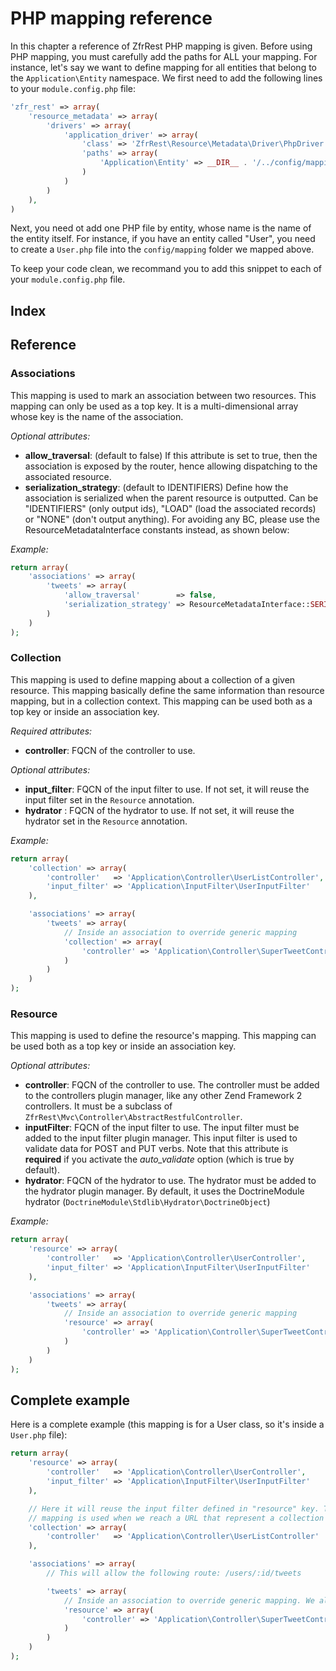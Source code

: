 # PHP mapping reference

In this chapter a reference of ZfrRest PHP mapping is given. Before using PHP mapping, you must carefully add the
paths for ALL your mapping. For instance, let's say we want to define mapping for all entities that belong to the
`Application\Entity` namespace. We first need to add the following lines to your `module.config.php` file:

```php
'zfr_rest' => array(
    'resource_metadata' => array(
        'drivers' => array(
            'application_driver' => array(
                'class' => 'ZfrRest\Resource\Metadata\Driver\PhpDriver',
                'paths' => array(
                    'Application\Entity' => __DIR__ . '/../config/mapping'
                )
            )
        )
    ),
)
```

Next, you need ot add one PHP file by entity, whose name is the name of the entity itself. For instance, if you have
an entity called "User", you need to create a `User.php` file into the `config/mapping` folder we mapped above.

To keep your code clean, we recommand you to add this snippet to each of your `module.config.php` file.

## Index

## Reference

### Associations

This mapping is used to mark an association between two resources. This mapping can only be used as a top key. It is
a multi-dimensional array whose key is the name of the association.

*Optional attributes:*

* **allow_traversal**: (default to false) If this attribute is set to true, then the association is exposed by the router,
hence allowing dispatching to the associated resource.
* **serialization_strategy**: (default to IDENTIFIERS) Define how the association is serialized when the parent resource
is outputted. Can be "IDENTIFIERS" (only output ids), "LOAD" (load the associated records) or "NONE" (don't output
anything). For avoiding any BC, please use the ResourceMetadataInterface constants instead, as shown below:

*Example:*

```php
return array(
	'associations' => array(
		'tweets' => array(
			'allow_traversal'        => false,
			'serialization_strategy' => ResourceMetadataInterface::SERIALIZATION_STRATEGY_IDENTIFIERS
		)
	)
);
```

### Collection

This mapping is used to define mapping about a collection of a given resource. This mapping basically define
the same information than resource mapping, but in a collection context. This mapping can be used both as a top key
or inside an association key.

*Required attributes:*

* **controller**: FQCN of the controller to use.

*Optional attributes:*

* **input_filter**: FQCN of the input filter to use. If not set, it will reuse the input filter set in the `Resource` annotation.
* **hydrator** : FQCN of the hydrator to use. If not set, it will reuse the hydrator set in the `Resource` annotation.

*Example:*

```php
return array(
	'collection' => array(
		'controller'   => 'Application\Controller\UserListController',
		'input_filter' => 'Application\InputFilter\UserInputFilter'
	),

	'associations' => array(
		'tweets' => array(
			// Inside an association to override generic mapping
			'collection' => array(
				'controller' => 'Application\Controller\SuperTweetController'
			)
		)
	)
);
```

### Resource

This mapping is used to define the resource's mapping. This mapping can be used both as a top key
or inside an association key.

*Optional attributes:*

* **controller**: FQCN of the controller to use. The controller must be added to the controllers plugin manager,
like any other Zend Framework 2 controllers. It must be a subclass of `ZfrRest\Mvc\Controller\AbstractRestfulController`.
* **inputFilter**: FQCN of the input filter to use. The input filter must be added to the input
filter plugin manager. This input filter is used to validate data for POST and PUT verbs. Note that this
attribute is **required** if you activate the *auto_validate* option (which is true by default).
* **hydrator**: FQCN of the hydrator to use. The hydrator must be added to the hydrator plugin manager.  By default,
it uses the DoctrineModule hydrator (`DoctrineModule\Stdlib\Hydrator\DoctrineObject`)

*Example:*

```php
return array(
	'resource' => array(
		'controller'   => 'Application\Controller\UserController',
		'input_filter' => 'Application\InputFilter\UserInputFilter'
	),

	'associations' => array(
		'tweets' => array(
			// Inside an association to override generic mapping
			'resource' => array(
				'controller' => 'Application\Controller\SuperTweetController'
			)
		)
	)
);
```

## Complete example

Here is a complete example (this mapping is for a User class, so it's inside a `User.php` file):

```php
return array(
	'resource' => array(
		'controller'   => 'Application\Controller\UserController',
		'input_filter' => 'Application\InputFilter\UserInputFilter'
	),

	// Here it will reuse the input filter defined in "resource" key. The collection
	// mapping is used when we reach a URL that represent a collection (for instance /users)
	'collection' => array(
		'controller'   => 'Application\Controller\UserListController'
	),

	'associations' => array(
		// This will allow the following route: /users/:id/tweets

		'tweets' => array(
			// Inside an association to override generic mapping. We also override the controller used
			'resource' => array(
				'controller' => 'Application\Controller\SuperTweetController'
			)
		)
	)
);
```
